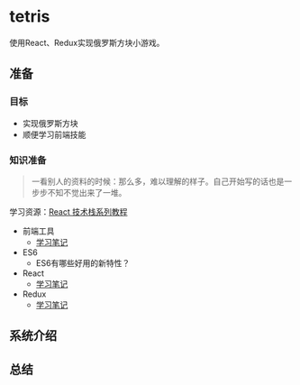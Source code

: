 # tetris
使用React、Redux实现俄罗斯方块小游戏。

## 准备
### 目标
- 实现俄罗斯方块
- 顺便学习前端技能
### 知识准备
> 一看别人的资料的时候：那么多，难以理解的样子。自己开始写的话也是一步步不知不觉出来了一堆。

学习资源：[React 技术栈系列教程](https://wiki.swoole.com/)
- 前端工具
    - [学习笔记](https://github.com/dingqing/tetris/blob/master/Front-tools-learning.md)
- ES6
    - ES6有哪些好用的新特性？
- React
    - [学习笔记](https://github.com/dingqing/tetris/blob/master/React-learning.md)
- Redux
    - [学习笔记](https://github.com/dingqing/tetris/blob/master/Redux-learning.md)

## 系统介绍

## 总结